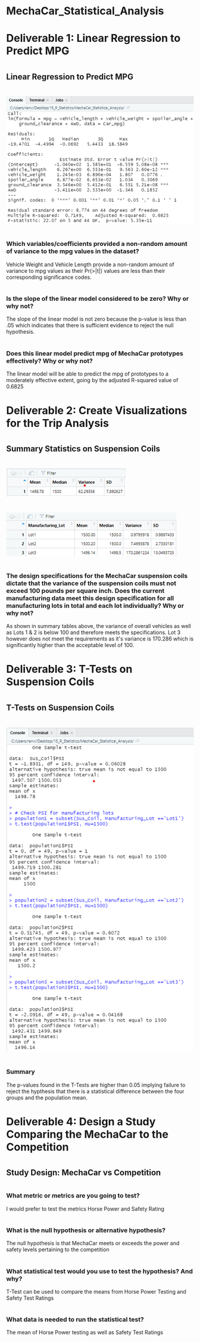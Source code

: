 # MechaCar_Statistical_Analysis
#
# Deliverable 1: Linear Regression to Predict MPG
#
## Linear Regression to Predict MPG
#
![alt_text](https://github.com/gillranvir/MechaCar_Statistical_Analysis/blob/main/Resources/Delv1.1.png)
#
### Which variables/coefficients provided a non-random amount of variance to the mpg values in the dataset?
Vehicle Weight and Vehicle Length provide a non-random amount of variance to mpg values as their Pr(>|t|) values are less than their corresponding significance codes.
#
### Is the slope of the linear model considered to be zero? Why or why not?
The slope of the linear model is not zero because the p-value is less than .05 which indicates that  there is sufficient evidence to reject the null hypothesis.
#
### Does this linear model predict mpg of MechaCar prototypes effectively? Why or why not?
The linear model will be able to predict the mpg of prototypes to a moderately effective extent, going by the adjusted R-squared value of 0.6825
#
# Deliverable 2: Create Visualizations for the Trip Analysis
#
## Summary Statistics on Suspension Coils
#
![alt_text](https://github.com/gillranvir/MechaCar_Statistical_Analysis/blob/main/Resources/Delv2.2.png)
#
![alt_text](https://github.com/gillranvir/MechaCar_Statistical_Analysis/blob/main/Resources/Delv2.1.png)
#
### The design specifications for the MechaCar suspension coils dictate that the variance of the suspension coils must not exceed 100 pounds per square inch. Does the current manufacturing data meet this design specification for all manufacturing lots in total and each lot individually? Why or why not?
As shown in summary tables above, the variance of overall vehicles as well as Lots 1 & 2 is below 100 and therefore meets the specifications. Lot 3 however does not meet the requirements as it's variance is 170.286 which is significantly higher than the acceptable level of 100.
#
# Deliverable 3: T-Tests on Suspension Coils
#
## T-Tests on Suspension Coils
#
![alt_text](https://github.com/gillranvir/MechaCar_Statistical_Analysis/blob/main/Resources/Delv3.1.png)
#
### Summary
The p-values found in the T-Tests are higher than 0.05 implying failure to reject the hypthesis that there is a statistical difference between the four groups and the population mean.
# Deliverable 4: Design a Study Comparing the MechaCar to the Competition
# 
## Study Design: MechaCar vs Competition
#
### What metric or metrics are you going to test?
I would prefer to test the metrics Horse Power and Safety Rating
#
### What is the null hypothesis or alternative hypothesis?
The null hypothesis is that MechaCar meets or exceeds the power and safety levels pertaining to the competition
#
### What statistical test would you use to test the hypothesis? And why?
T-Test can be used to compare the means from Horse Power Testing and Safety Test Ratings
#
### What data is needed to run the statistical test?
The mean of Horse Power testing as well as Safety Test Ratings
